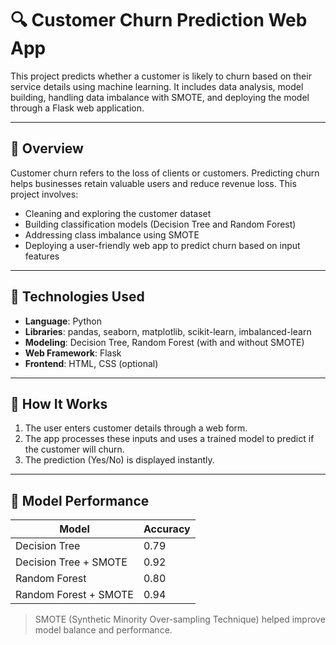 # 🔍 Customer Churn Prediction Web App

This project predicts whether a customer is likely to churn based on their service details using machine learning. It includes data analysis, model building, handling data imbalance with SMOTE, and deploying the model through a Flask web application.

---

## 📌 Overview

Customer churn refers to the loss of clients or customers. Predicting churn helps businesses retain valuable users and reduce revenue loss. This project involves:

- Cleaning and exploring the customer dataset
- Building classification models (Decision Tree and Random Forest)
- Addressing class imbalance using SMOTE
- Deploying a user-friendly web app to predict churn based on input features

---

## 🧰 Technologies Used

- **Language**: Python  
- **Libraries**: pandas, seaborn, matplotlib, scikit-learn, imbalanced-learn  
- **Modeling**: Decision Tree, Random Forest (with and without SMOTE)  
- **Web Framework**: Flask  
- **Frontend**: HTML, CSS (optional)

---

## 🚀 How It Works

1. The user enters customer details through a web form.
2. The app processes these inputs and uses a trained model to predict if the customer will churn.
3. The prediction (Yes/No) is displayed instantly.

---

## 🧪 Model Performance

| Model                   | Accuracy  |
|------------------------|-----------|
| Decision Tree          | 0.79    |
| Decision Tree + SMOTE  | 0.92    |
| Random Forest          | 0.80    |
| Random Forest + SMOTE  | 0.94    |

> SMOTE (Synthetic Minority Over-sampling Technique) helped improve model balance and performance.
